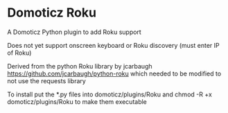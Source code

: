 # Domoticz Roku
A Domoticz Python plugin to add Roku support

Does not yet support onscreen keyboard or Roku discovery (must enter IP of Roku)

Derived from the python Roku library by jcarbaugh https://github.com/jcarbaugh/python-roku which needed to be modified to not use the requests library

To install put the *.py files into domoticz/plugins/Roku and chmod -R +x domoticz/plugins/Roku to make them executable
